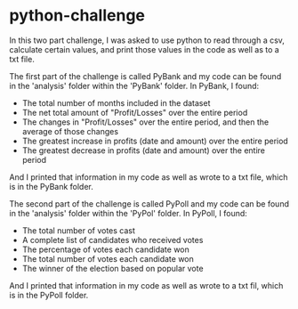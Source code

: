 # python-challenge

In this two part challenge, I was asked to use python to read through a csv, calculate certain values, and print those values in the code as well as to a txt file. 

The first part of the challenge is called PyBank and my code can be found in the 'analysis' folder within the 'PyBank' folder. In PyBank, I found:

  + The total number of months included in the dataset
  + The net total amount of "Profit/Losses" over the entire period
  + The changes in "Profit/Losses" over the entire period, and then the average of those changes
  + The greatest increase in profits (date and amount) over the entire period
  + The greatest decrease in profits (date and amount) over the entire period

And I printed that information in my code as well as wrote to a txt file, which is in the PyBank folder.

The second part of the challenge is called PyPoll and my code can be found in the 'analysis' folder within the 'PyPol' folder. In PyPoll, I found:

  + The total number of votes cast
  + A complete list of candidates who received votes
  + The percentage of votes each candidate won
  + The total number of votes each candidate won
  + The winner of the election based on popular vote

And I printed that information in my code as well as wrote to a txt fil, which is in the PyPoll folder.

